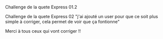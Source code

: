 Challenge de la quete Express 01.2

Challenge de la quete Express 02 "j'ai ajouté un user pour que ce soit plus simple à corriger, cela permet de voir que ça fontionne"

Merci à tous ceux qui vont corriger !!
